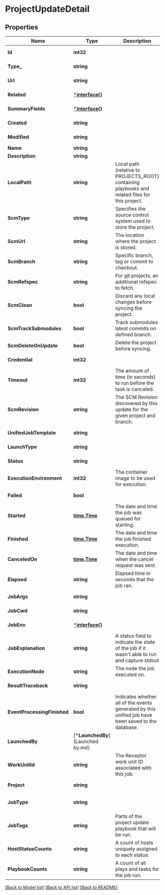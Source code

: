# ProjectUpdateDetail

## Properties
Name | Type | Description | Notes
------------ | ------------- | ------------- | -------------
**Id** | **int32** |  | [optional] [default to null]
**Type_** | **string** |  | [optional] [default to null]
**Url** | **string** |  | [optional] [default to null]
**Related** | [***interface{}**](interface{}.md) |  | [optional] [default to null]
**SummaryFields** | [***interface{}**](interface{}.md) |  | [optional] [default to null]
**Created** | **string** |  | [optional] [default to null]
**Modified** | **string** |  | [optional] [default to null]
**Name** | **string** |  | [default to null]
**Description** | **string** |  | [optional] 
**LocalPath** | **string** | Local path (relative to PROJECTS_ROOT) containing playbooks and related files for this project. | [optional] [default to null]
**ScmType** | **string** | Specifies the source control system used to store the project. | [optional] [default to SCM_TYPE.EMPTY]
**ScmUrl** | **string** | The location where the project is stored. | [optional] 
**ScmBranch** | **string** | Specific branch, tag or commit to checkout. | [optional] 
**ScmRefspec** | **string** | For git projects, an additional refspec to fetch. | [optional] 
**ScmClean** | **bool** | Discard any local changes before syncing the project. | [optional] [default to false]
**ScmTrackSubmodules** | **bool** | Track submodules latest commits on defined branch. | [optional] [default to false]
**ScmDeleteOnUpdate** | **bool** | Delete the project before syncing. | [optional] [default to false]
**Credential** | **int32** |  | [optional] [default to null]
**Timeout** | **int32** | The amount of time (in seconds) to run before the task is canceled. | [optional] [default to null]
**ScmRevision** | **string** | The SCM Revision discovered by this update for the given project and branch. | [optional] [default to null]
**UnifiedJobTemplate** | **string** |  | [optional] [default to null]
**LaunchType** | **string** |  | [optional] [default to null]
**Status** | **string** |  | [optional] [default to null]
**ExecutionEnvironment** | **int32** | The container image to be used for execution. | [optional] [default to null]
**Failed** | **bool** |  | [optional] [default to null]
**Started** | [**time.Time**](time.Time.md) | The date and time the job was queued for starting. | [optional] [default to null]
**Finished** | [**time.Time**](time.Time.md) | The date and time the job finished execution. | [optional] [default to null]
**CanceledOn** | [**time.Time**](time.Time.md) | The date and time when the cancel request was sent. | [optional] [default to null]
**Elapsed** | **string** | Elapsed time in seconds that the job ran. | [optional] [default to null]
**JobArgs** | **string** |  | [optional] [default to null]
**JobCwd** | **string** |  | [optional] [default to null]
**JobEnv** | [***interface{}**](interface{}.md) |  | [optional] [default to null]
**JobExplanation** | **string** | A status field to indicate the state of the job if it wasn&#x27;t able to run and capture stdout | [optional] [default to null]
**ExecutionNode** | **string** | The node the job executed on. | [optional] [default to null]
**ResultTraceback** | **string** |  | [optional] [default to null]
**EventProcessingFinished** | **bool** | Indicates whether all of the events generated by this unified job have been saved to the database. | [optional] [default to null]
**LaunchedBy** | [***LaunchedBy**](Launched by.md) |  | [optional] [default to null]
**WorkUnitId** | **string** | The Receptor work unit ID associated with this job. | [optional] [default to null]
**Project** | **string** |  | [optional] [default to null]
**JobType** | **string** |  | [optional] [default to JOB_TYPE.CHECK]
**JobTags** | **string** | Parts of the project update playbook that will be run. | [optional] 
**HostStatusCounts** | **string** | A count of hosts uniquely assigned to each status. | [optional] [default to null]
**PlaybookCounts** | **string** | A count of all plays and tasks for the job run. | [optional] [default to null]

[[Back to Model list]](../README.md#documentation-for-models) [[Back to API list]](../README.md#documentation-for-api-endpoints) [[Back to README]](../README.md)

